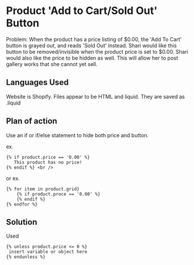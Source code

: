 # Product 'Add to Cart/Sold Out' Button

Problem: When the product has a price listing of $0.00, the 'Add To Cart' button is grayed out, and reads 'Sold Out' instead. Shari would like this button to be removed/invisible when the product price is set to $0.00. Shari would also like the price to be hidden as well. This will allow her to post gallery works that she cannot yet sell.

## Languages Used

Website is Shopify. Files appear to be HTML and liquid. They are saved as .liquid

## Plan of action

Use an if or if/else statement to hide both price and button.

ex.
 ```
{% if product.price == '0.00' %}
    This product has no price!
{% endif %} <br />
```

or ex.

```
{% for item in product.grid} 
    {% if product.proce == '0.00' %} 
    {% endif %}
{% endfor %}
```

## Solution

Used 

```
{% unless product.price <= 0 %}
 insert variable or object here
{% endunless %}
```